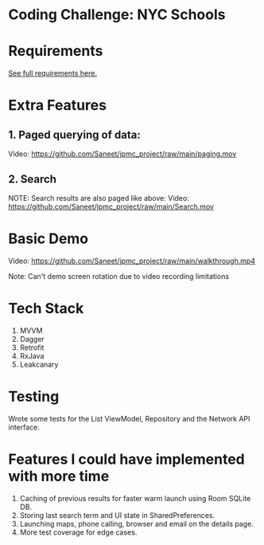 # Coding Challenge: NYC Schools

# Requirements
[See full requirements here.](REQUIREMENTS.md)

# Extra Features
## 1. Paged querying of data:
Video: https://github.com/Saneet/jpmc_project/raw/main/paging.mov

## 2. Search
NOTE: Search results are also paged like above:
Video: https://github.com/Saneet/jpmc_project/raw/main/Search.mov

# Basic Demo
Video: https://github.com/Saneet/jpmc_project/raw/main/walkthrough.mp4

Note: Can't demo screen rotation due to video recording limitations

# Tech Stack
1. MVVM
2. Dagger
3. Retrofit
4. RxJava
5. Leakcanary

# Testing
Wrote some tests for the List ViewModel, Repository and the Network API interface.

# Features I could have implemented with more time
1. Caching of previous results for faster warm launch using Room SQLite DB.
2. Storing last search term and UI state in SharedPreferences.
3. Launching maps, phone calling, browser and email on the details page.
4. More test coverage for edge cases.
